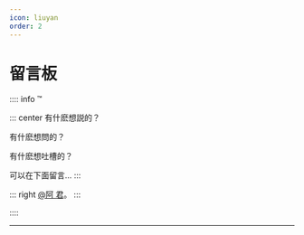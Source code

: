 ```yaml
---
icon: liuyan
order: 2
---
```


# 留言板

:::: info ™

::: center
有什麽想説的？

有什麽想問的？

有什麽想吐槽的？

可以在下面留言...
:::

::: right
[@阿 君](https://ajun.cc)。
:::

::::

---
